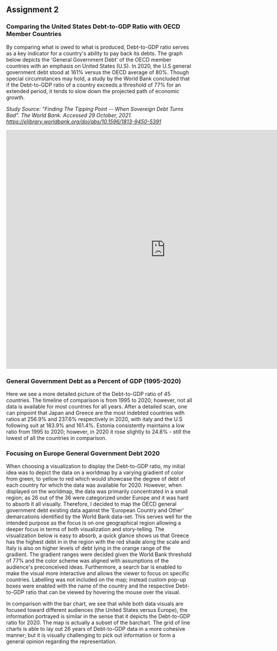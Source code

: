 ## Assignment 2
### Comparing the United States Debt-to-GDP Ratio with OECD Member Countries
By comparing what is owed to what is produced, Debt-to-GDP ratio serves as a key indicator for a country's ability to pay back its debts. The graph below depicts the 'General Government Debt' of the OECD member countries with an emphasis on United States (U.S). In 2020, the U.S general government debt stood at 161% versus the OECD average of 80%. Though special circumstances may hold, a study by the World Bank concluded that if the Debt-to-GDP ratio of a country exceeds a threshold of 77% for an extended period, it tends to slow down the projected path of economic growth.

*Study Source: "Finding The Tipping Point -- When Sovereign Debt Turns Bad". The World Bank. Accessed 29 October, 2021. https://elibrary.worldbank.org/doi/abs/10.1596/1813-9450-5391*

<iframe src="https://data.oecd.org/chart/6vm2" width="860" height="645" style="border: 0" mozallowfullscreen="true" webkitallowfullscreen="true" allowfullscreen="true"><a href="https://data.oecd.org/chart/6vm2" target="_blank">OECD Chart: General government debt, Total, % of GDP, Annual, 2020</a></iframe>

### General Government Debt as a Percent of GDP (1995-2020)
Here we see a more detailed picture of the Debt-to-GDP ratio of 45 countries. The timeline of comparison is from 1995 to 2020; however, not all data is available for most countries for all years. After a detailed scan, one can pinpoint that Japan and Greece are the most indebted countries with ratios at 256.9% and 237.6% respectively in 2020, with italy and the U.S following suit at 183.9% and 161.4%. Estonia consistently maintains a low ratio from 1995 to 2020; however, in 2020 it rose slightly to 24.8% - still the lowest of all the countries in comparison.   

<div class="flourish-embed flourish-chart" data-src="visualisation/7667965"><script src="https://public.flourish.studio/resources/embed.js"></script></div>

### Focusing on Europe General Government Debt 2020
When choosing a visualization to display the Debt-to-GDP ratio, my initial idea was to depict the data on a worldmap by a varying gradient of color from green, to yellow to red which would showcase the degree of debt of each country for which the data was available for 2020. However, when displayed on the worldmap, the data was primarily concentrated in a small region; as 26 out of the 36 were categorized under Europe and it was hard to absorb it all visually. Therefore, I decided to map the  OECD general government debt existing data against the 'European Country and Other' demarcations identified by the World Bank data-set. This serves well for the intended purpose as the focus is on one geographical region  allowing a deeper focus in terms of both visualization and story-telling. The visualization below is easy to absorb, a quick glance shows us that Greece has the highest debt in in the region with the red shade along the scale and Italy is also on higher levels of debt lying in the orange range of the gradient. The gradient ranges were decided given the World Bank threshold of 77% and the color scheme was aligned with assumptions of the audience's preconceived ideas. Furthermore, a search bar is enabled to make the visual more interactive and allows the viewer to focus on specific countries. Labelling was not included on the map; instead custom pop-up boxes were enabled with the name of the country and the respective Debt-to-GDP ratio that can be viewed by hovering the mouse over the visual. 

In comparison with the bar chart, we see that while both data visuals are focused toward different audiences (the United States versus Europe), the information portrayed is similar in the sense that it depicts the Debt-to-GDP ratio for 2020. The map is actually a subset of the barchart. The grid of line charts is able to lay out 26 years of Debt-to-GDP data in a more cohesive manner; but it is visually challenging to pick out information or form a general opinion regarding the representation. 

<div class="flourish-embed flourish-map" data-src="visualisation/7683143"><script src="https://public.flourish.studio/resources/embed.js"></script></div>
